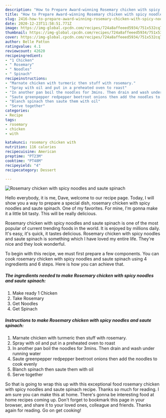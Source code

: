 ```yaml
---
description: "How to Prepare Award-winning Rosemary chicken with spicy noodles and saute spinach"
title: "How to Prepare Award-winning Rosemary chicken with spicy noodles and saute spinach"
slug: 2416-how-to-prepare-award-winning-rosemary-chicken-with-spicy-noodles-and-saute-spinach
date: 2020-12-23T11:58:51.771Z
image: https://img-global.cpcdn.com/recipes/724a8affeeed5934/751x532cq70/rosemary-chicken-with-spicy-noodles-and-saute-spinach-recipe-main-photo.jpg
thumbnail: https://img-global.cpcdn.com/recipes/724a8affeeed5934/751x532cq70/rosemary-chicken-with-spicy-noodles-and-saute-spinach-recipe-main-photo.jpg
cover: https://img-global.cpcdn.com/recipes/724a8affeeed5934/751x532cq70/rosemary-chicken-with-spicy-noodles-and-saute-spinach-recipe-main-photo.jpg
author: Belle Patton
ratingvalue: 4.1
reviewcount: 42620
recipeingredient:
- "1 Chicken"
- " Rosemary"
- " Noodles"
- " Spinach"
recipeinstructions:
- "Marnate chicken with turmeric then stuff with rosemary."
- "Spray with oil and put in a preheated oven to roast"
- "In another pan boil the noodles for 3mins. Then drain and wash under running water"
- "Saute greenpepper redpepper beetroot onions then add the noodles to cook evenly"
- "Blanch spinach then saute them with oil"
- "Serve together"
categories:
- Recipe
tags:
- rosemary
- chicken
- with

katakunci: rosemary chicken with 
nutrition: 116 calories
recipecuisine: American
preptime: "PT23M"
cooktime: "PT48M"
recipeyield: "4"
recipecategory: Dessert

---
```



![Rosemary chicken with spicy noodles and saute spinach](https://img-global.cpcdn.com/recipes/724a8affeeed5934/751x532cq70/rosemary-chicken-with-spicy-noodles-and-saute-spinach-recipe-main-photo.jpg)

Hello everybody, it is me, Dave, welcome to our recipe page. Today, I will show you a way to prepare a special dish, rosemary chicken with spicy noodles and saute spinach. One of my favorites. For mine, I'm gonna make it a little bit tasty. This will be really delicious.



Rosemary chicken with spicy noodles and saute spinach is one of the most popular of current trending foods in the world. It is enjoyed by millions daily. It's easy, it's quick, it tastes delicious. Rosemary chicken with spicy noodles and saute spinach is something which I have loved my entire life. They're nice and they look wonderful.


To begin with this recipe, we must first prepare a few components. You can cook rosemary chicken with spicy noodles and saute spinach using 4 ingredients and 6 steps. Here is how you can achieve that.

<!--inarticleads1-->

##### The ingredients needed to make Rosemary chicken with spicy noodles and saute spinach:

1. Make ready 1 Chicken
1. Take  Rosemary
1. Get  Noodles
1. Get  Spinach




<!--inarticleads2-->

##### Instructions to make Rosemary chicken with spicy noodles and saute spinach:

1. Marnate chicken with turmeric then stuff with rosemary.
1. Spray with oil and put in a preheated oven to roast
1. In another pan boil the noodles for 3mins. Then drain and wash under running water
1. Saute greenpepper redpepper beetroot onions then add the noodles to cook evenly
1. Blanch spinach then saute them with oil
1. Serve together




So that is going to wrap this up with this exceptional food rosemary chicken with spicy noodles and saute spinach recipe. Thanks so much for reading. I am sure you can make this at home. There's gonna be interesting food at home recipes coming up. Don't forget to bookmark this page in your browser, and share it to your loved ones, colleague and friends. Thanks again for reading. Go on get cooking!
